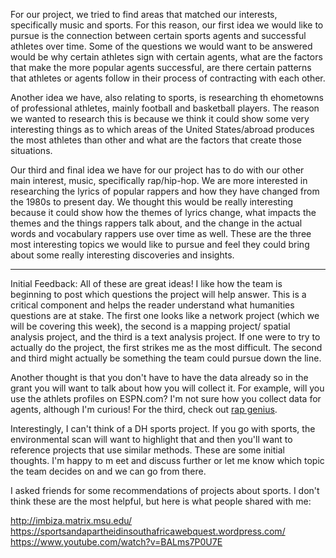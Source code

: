 For our project, we tried to find areas that matched our interests, specifically music and sports. For this reason, our first idea we would like to pursue is the connection between certain sports agents and successful athletes over time. Some of the questions we would want to be answered would be why certain athletes sign with certain agents, what are the factors that make the more popular agents successful, are there certain patterns that athletes or agents follow in their process of contracting with each other.

Another idea we have, also relating to sports, is researching th ehometowns of professional athletes, mainly football and basketball players. The reason we wanted to research this is because we think it could show some very interesting things as to which areas of the United States/abroad produces the most athletes than other and what are the factors that create those situations.

Our third and final idea we have for our project has to do with our other main interest, music, specifically rap/hip-hop. We are more interested in researching the lyrics of popular rappers and how they have changed from the 1980s to present day. We thought this would be really interesting because it could show how the themes of lyrics change, what impacts the themes and the things rappers talk about, and the change in the actual words and vocabulary rappers use over time as well. These are the three most interesting topics we would like to pursue and feel they could bring about some really interesting discoveries and insights.

------

Initial Feedback:  All of these are great ideas!  I like how the team is beginning to post which questions the project will help answer. This is a critical component and helps the reader understand what humanities questions are at stake. The first one looks  like a network project (which we will be covering this week), the second is a mapping project/ spatial analysis project, and the third is a text analysis project. If one were to try to actually do the project, the first strikes me as the most difficult.  The second and third might actually be something the team could pursue down the line.

Another thought is that you don't have to have the data already so in the grant you will want to talk about how you will collect it. For example, will you use the athlets profiles on ESPN.com?  I'm not sure how you collect data for agents, although I'm curious! For the third, check out [rap genius](http://rap.genius.com/).   

Interestingly, I can't think of a DH sports project. If you go with sports, the environmental scan will  want to highlight that and then you'll want to reference projects that use similar methods.  These are some initial thoughts. I'm happy to m eet and discuss further or let me know which topic the team decides on and we can go from there. 



 
I asked friends for some recommendations of projects about sports. I don't think these are the most helpful, but here is what people shared with me: 

http://imbiza.matrix.msu.edu/
https://sportsandapartheidinsouthafricawebquest.wordpress.com/
https://www.youtube.com/watch?v=BALms7P0U7E
